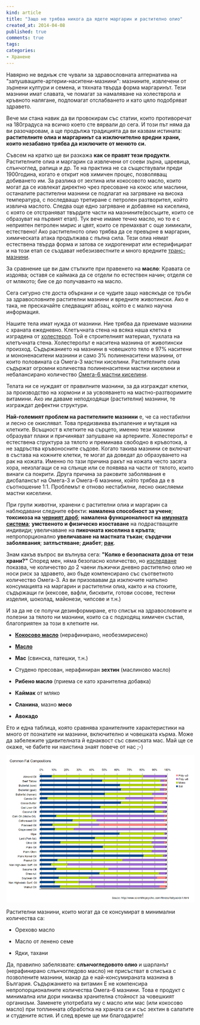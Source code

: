 ```yaml
---
kind: article
title: "Защо не трябва никога да ядете маргарин и растително олио"
created_at: 2014-04-08
published: true
comments: true
tags:
categories:
- Хранене
--- 
```

Навярно не веднъж сте чували за здравословната алтернатива на "запушващите-артерии-наситени-мазнини": мазнините, извлечени от зърнени култури и семена, и тяхната твърда форма маргаринът. Тези мазнини имат славата, че помагат за намаляване на холестврола и кръвното налягане, подпомагат отслабването и като цяло подобряват здравето.

Вече ми стана навик да ви провокирам със статии, които противоречат на 180градуса на всичко което сте вярвали до сега. И този път няма да ви разочаровам, а ще продължа традицията да ви казвам истината: **растителните олиа и маргаринът са изключително вредни храни, които незабавно трябва да изключите от менюто си.**

Съвсем на кратко ще ви разкажа **как се правят тези продукти**. Растителните олиа и маргарин са извлечени от соеви зърна, царевица, слънчоглед, рапица и др. Те на практика не са съществували преди 1900година, когато е открит нов химичен процес, позволяващ добиването им. За разлика от зехтина или кокосовото масло, които могат да се извлекат директно чрез пресоване на кокос или маслини, останалите растителни мазнини се подлагат на загряване на висока температура, с последващо третиране с петролен разтворител, който извлича маслото. Следва още едно загряване и добавяне на киселина, с която се отстраняват твърдите части на мазнините(восъците, които се образуват на първият етап). Тук вече имаме течно масло, но то е с неприятен петролен мирис и цвят, които се премахват с още химикали, естествено! Ако растителното олио трябва да се превърне в маргарин, химическата атака продължава с пълна сила. Тези олиа нямат естествена твърда форма и затова се хидрогенират или естерифицират и на този етап се създават небезизвестните и много вредните [транс-](http://ajcn.nutrition.org/content/66/4/1006S.short)[мазнини](http://onlinelibrary.wiley.com/doi/10.1111/j.1745-4522.1994.tb00244.x/abstract).

<!-- more -->

За сравнение ще ви дам стъпките при правенето на **масло**: Кравата се издоява; оставя се каймака да се отдели по естествен начин; отделя се от млякото; бие се до получаванто на масло.

Сега сигурно сте доста объркани и се чудите защо навсякъде се тръби за здравословните растителни мазнини и вредните животински. Ако е така, не прескачайте следващият абзац, който е с малко научна информация.

Нашите тела имат нужда от мазнини. Ние трябва да приемаме мазнини с храната ежедневно. Клетъчната стена на всяка наша клетка е изградена от [холестерол](http://www.ncbi.nlm.nih.gov/pubmedhealth/PMH0058548/). Той е строителният материал, тухлата на клетъчната стена. Холестеролът е наситена мазнина от животински произход. Съдържанието на мазнини в човешкото тяло е 97% наситени и мононенаситени мазнини и само 3% полиненаситени мазнини, от които половината са Омега-3 мастни киселини. Растителните олиа съдържат огромни количества полиненаситени мастни киселини и небалансирано количество [Омега-6 мастни киселини](http://ajcn.nutrition.org/content/83/6/S1483.full.pdf).

Телата ни се нуждаят от правилните мазнини, за да изграждат клетки, за производство на хормони и за усвояването на мастно-разтворимите витамини. Ако им даваме неподходящи (растителни) мазнини, те изграждат дефектни структури.

**Най-големият проблем на растителните мазнини** е, че са нестабилни и лесно се  окисляват. Това предизвиква възпаление и мутация на клетките. Всъщност в клетките на сърцето, именно тези мазнини образуват плаки и причиняват запушване на артериите. Холестеролът е естествена структура за тялото и преминава свободно в кръвотока, а не задръства кръвоносните съдове. Когато такива мазнини се включат в състава на кожните клетки, те могат да доведат до образуването на рак на кожата. Именно по тази причина ракът на кожата често засяга хора, неизлагащи се на слънце или се появява на части от тялото, които винаги са покрити. Друга причина за раковите заболявания е дисбалансът на Омега-3 и Омега-6 мазнини, който трябва да е в съотношение 1:1. Проблемът е отново нестабилни, лесно окисляеми мастни киселини.

При групи животни, хранени с растителни олиа и маргарин са наблюдавани следните ефекти: **намалена способност за учене**; **токсикоза на [черният дроб](http://onlinelibrary.wiley.com/doi/10.1002/hep.20821/abstract)**; **намалена функционалност на [имунната система](http://www.sciencedirect.com/science/article/pii/S009167490502316X)**; **умственото и физическо изоставане** на подрастващите индивиди; увеличаване на **пикочната киселина в кръвта**; непропорционално **увеличаване на мастната тъкан**; **сърдечни заболявания**; **затлъстяване**; **диабет**;  **[рак](http://www.biomedcentral.com/1741-7015/10/50)**.

Знам какъв въпрос ви вълнува сега: **"Колко е безопасната доза от тези храни?"** Според мен, няма безопасно количество, но [изследване](http://www.ncbi.nlm.nih.gov/pubmed/16387724) показва, че количество до 2 чаени лъжички дневно растително олио не носи риск за здравето, ако бъде компенсирано със съответното количество Омега-3. Аз ви призовавам да изключите напълно консумацията на маргарин и растителни олиа, както и на стоките, съдържащи ги (кексове, вафли, бисквити, готови сосове, тестени изделия, шоколад, майонези, чипсове и т.н.)

И за да не се получи дезинформиране, ето списък на здравословните и полезни за тялото ни мазнини, които са с подходящ химичен състав, благоприятен за този в клетките ни.

* **[Кокосово масло](http://www.ncbi.nlm.nih.gov/pubmed/9229205)** (нерафинирано, необезмирисено)

* **[Масло](http://www.ncbi.nlm.nih.gov/pubmed/9229205)**

* **Мас** (свинска, патешки, т.н.)

* Студено пресован, нерафиниран **зехтин** (маслиново масло)

* **Рибено масло** (приема се като хранителна добавка)

* **Каймак** от мляко

* **Сланина**, мазно **месо**

* **Авокадо**

Ето и една таблица, която сравнява хранителните характеристики на много от познатите ни мазнини, включително и човешката кърма. Може да забележите удивителната й еднаквост със свинската мас. Май ще се окаже, че бабите ни наистина знаят повече от нас ;-)

![Състав на мазнините](/images/posts/Fats.jpg)

Растителни мазнини, които могат да се консумират в минимални количества са:

* Орехово масло

* Масло от ленено семе

* Ядки, тахани

Да, правилно забелязвате: **слънчогледовото олио** и шарланът (нерафинирано слънчогледово масло) не присъстват в списъка с позволените мазнини, макар да е най-консумираната мазнина в България. Съдържанието на витамин Е не компенсира непропорционалните количества Омега-6 мазнини. Това е продукт с минимална или дори никаква хранителна стойност за човешкият организъм. Заменете употребата му с масло или мас (или кокосово масло) при топлинната обработка на храната си и със зехтин в салатите и студените ястия. И след време ще ми благодарите!